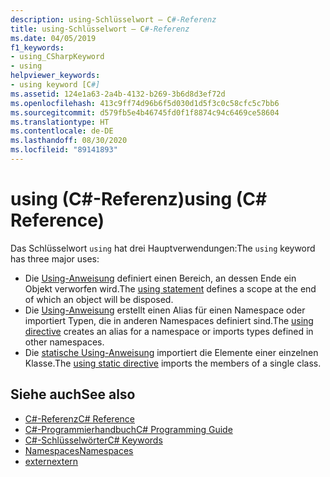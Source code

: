 ```yaml
---
description: using-Schlüsselwort – C#-Referenz
title: using-Schlüsselwort – C#-Referenz
ms.date: 04/05/2019
f1_keywords:
- using_CSharpKeyword
- using
helpviewer_keywords:
- using keyword [C#]
ms.assetid: 124e1a63-2a4b-4132-b269-3b6d8d3ef72d
ms.openlocfilehash: 413c9ff74d96b6f5d030d1d5f3c0c58cfc5c7bb6
ms.sourcegitcommit: d579fb5e4b46745fd0f1f8874c94c6469ce58604
ms.translationtype: HT
ms.contentlocale: de-DE
ms.lasthandoff: 08/30/2020
ms.locfileid: "89141893"
---
```

# <a name="using-c-reference"></a><span data-ttu-id="87dee-103">using (C#-Referenz)</span><span class="sxs-lookup"><span data-stu-id="87dee-103">using (C# Reference)</span></span>

<span data-ttu-id="87dee-104">Das Schlüsselwort `using` hat drei Hauptverwendungen:</span><span class="sxs-lookup"><span data-stu-id="87dee-104">The `using` keyword has three major uses:</span></span>

- <span data-ttu-id="87dee-105">Die [Using-Anweisung](using-statement.md) definiert einen Bereich, an dessen Ende ein Objekt verworfen wird.</span><span class="sxs-lookup"><span data-stu-id="87dee-105">The [using statement](using-statement.md) defines a scope at the end of which an object will be disposed.</span></span>
- <span data-ttu-id="87dee-106">Die [Using-Anweisung](using-directive.md) erstellt einen Alias für einen Namespace oder importiert Typen, die in anderen Namespaces definiert sind.</span><span class="sxs-lookup"><span data-stu-id="87dee-106">The [using directive](using-directive.md) creates an alias for a namespace or imports types defined in other namespaces.</span></span>
- <span data-ttu-id="87dee-107">Die [statische Using-Anweisung](using-static.md) importiert die Elemente einer einzelnen Klasse.</span><span class="sxs-lookup"><span data-stu-id="87dee-107">The [using static directive](using-static.md) imports the members of a single class.</span></span>

## <a name="see-also"></a><span data-ttu-id="87dee-108">Siehe auch</span><span class="sxs-lookup"><span data-stu-id="87dee-108">See also</span></span>

- [<span data-ttu-id="87dee-109">C#-Referenz</span><span class="sxs-lookup"><span data-stu-id="87dee-109">C# Reference</span></span>](../index.md)
- [<span data-ttu-id="87dee-110">C#-Programmierhandbuch</span><span class="sxs-lookup"><span data-stu-id="87dee-110">C# Programming Guide</span></span>](../../programming-guide/index.md)
- [<span data-ttu-id="87dee-111">C#-Schlüsselwörter</span><span class="sxs-lookup"><span data-stu-id="87dee-111">C# Keywords</span></span>](index.md)
- [<span data-ttu-id="87dee-112">Namespaces</span><span class="sxs-lookup"><span data-stu-id="87dee-112">Namespaces</span></span>](../../programming-guide/namespaces/index.md)
- [<span data-ttu-id="87dee-113">extern</span><span class="sxs-lookup"><span data-stu-id="87dee-113">extern</span></span>](extern.md)
